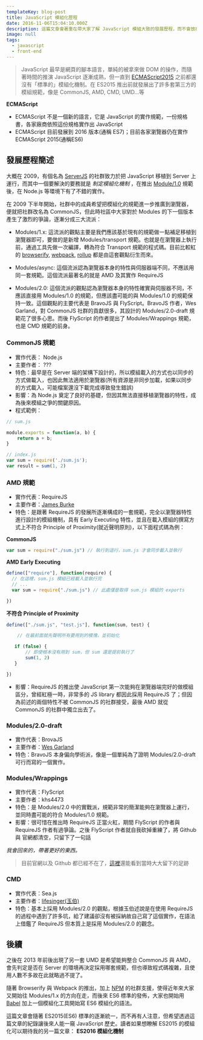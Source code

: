 ```yaml
---
templateKey: blog-post
title: JavaScript 模組化歷程
date: 2016-11-06T15:04:10.000Z
description: 這篇文章會著重在帶大家了解 JavaScript 模組大致的發展歷程，而不會放在各個模組化機制的使用方式，希望能在這前端渾沌的時代，留下一點紀錄。
image: null
tags:
  - javascript
  - front-end
---
```


> JavaScript 最早是網頁的腳本語言，單純的被拿來做 DOM 的操作，而隨著時間的推演 JavaScript 逐漸成熟，但一直到 [ECMAScript2015](http://www.ecma-international.org/ecma-262/6.0/) 之前都還沒有「標準的」模組化機制。在 ES2015 推出前就發展出了許多套第三方的模組規範，像是 CommonJS, AMD, CMD, UMD...等 


**ECMAScript**

- ECMAScript 不是一個新的語言，它是 JavaScript 的實作規範，一份規格書，各家廠商依照這份規格實作出 JavaScript 
- ECMAScript 目前發展到 2016 版本(通稱 ES7)；目前各家瀏覽器仍在實作 ECMAScript 2015(通稱ES6)

## 發展歷程簡述

大概在 2009，有個名為 [ServerJS](https://wiki.mozilla.org/ServerJS) 的社群致力於把 JavaScript 移植到 Server 上運行，而其中一個要解決的要務就是 *制定模組化機制* ，在推出 [Module/1.0](http://wiki.commonjs.org/wiki/Modules/1.0) 規範後，在 Node.js 等環境下有了不錯的實作。

在 2009 下半年開始，社群中的成員希望把模組化的規範進一步推廣到瀏覽器，便就把社群改名為 CommonJS，但此時社區中大家對於 Modules 的下一個版本產生了激烈的爭論，逐漸分成三大流派：

- Modules/1.x: 這流派的觀點主要是我們應該基於現有的規範做一點補足移植到瀏覽器即可，要做的是新增 Modules/transport 規範。也就是在瀏覽器上執行前，通過工具先做一次編譯，轉為符合 Transport 規範的程式碼。目前比較紅的 [browserify](http://browserify.org/), [webpack](https://webpack.github.io/), [rollup](https://github.com/rollup/rollup) 都是由這套觀點衍生而來。

- Modules/async: 這個流派認為瀏覽器本身的特性與伺服器端不同，不應該用同一套規範。這個流派最著名的就是 AMD 及其實作 RequireJS

- Modules/2.0: 這個流派的觀點認為瀏覽器本身的特性確實與伺服器不同，不應該直接用 Modules/1.0 的規範，但應該盡可能的與 Modules/1.0 的規範保持一致。這個觀點的主要代表是 BravoJS 與 FlyScript。BravoJS 作者，Wes Garland，對 CommonJS 社群的貢獻很多，其設計的 Modules/2.0-draft 規範花了很多心思。而後 FlyScript 的作者提出了 Modules/Wrappings 規範，也是 CMD 規範的前身。

### CommonJS 規範

- 實作代表： Node.js
- 主要作者： ???
- 特色：最早是在 Server 端的架構下設計的，所以模組載入的方式也以同步的方式做載入，也因此無法適用於瀏覽器(所有資源是非同步加載，如果以同步的方式載入，可能檔案還沒下載完成導致發生錯誤)
- 影響：為 Node.js 奠定了良好的基礎，但因其無法直接移植瀏覽器的特性，成為後來模組之爭的關鍵原因。
- 程式範例：

```javascript
// sum.js

module.exports = function(a, b) {
	return a + b;
}

// index.js
var sum = require('./sum.js');
var result = sum(1, 2)
```

### AMD 規範

- 實作代表：RequireJS
- 主要作者：[James Burke](https://github.com/jrburke)
- 特色：是跟著 RequireJS 的發展所逐漸構成的一套規範，完全以瀏覽器特性進行設計的模組機制，具有 Early Executing 特性，並且在載入模組的撰寫方式上不符合 Principle of Proximity(就近聲明原則)，以下面程式碼為例：

**CommonJS**

```javascript
var sum = require("./sum.js") // 執行到這行，sum.js 才會同步載入並執行
```

**AMD Early Executing**

```javascript
define(["require"], function(require) {
  // 在這裡，sum.js 模組已經載入並執行完
  // ...
  var sum = require("./sum.js") // 此處僅是取得 sum.js 模組的 exports

})
```

**不符合 Principle of Proximity**

```javascript
define(["./sum.js", "test.js"], function(sum, test) {

    // 在最前面就先聲明所有要用到的模塊，並初始化

   if (false) {
       // 即使根本沒有用到 sum，但 sum 還是提前執行了
       sum(1, 2)
   }

})
```

- 影響：RequireJS 的推出使 JavaScript 第一次能夠在瀏覽器端完好的做模組區分，曾經紅極一時，非常多的 JS library 都因此採用 RequireJS 了；但因為前述的兩個特性不被 CommonJS 的社群接受，最後 AMD 就從 CommonJS 的社群中獨立出去了。

### Modules/2.0-draft

- 實作代表：BrovaJS
- 主要作者：[Wes Garland](https://github.com/wesgarland)
- 特色：BravoJS 本身偏向學術派，像是一個單純為了證明 Modules/2.0-draft 可行而寫的一個實作。

### Modules/Wrappings

- 實作代表：FlyScript
- 主要作者：khs4473
- 特色：是 Modules/2.0 中的實戰派，規範非常的簡潔能夠在瀏覽器上運行，並同時盡可能的符合 Modules/1.0 規範。
- 影響：很可惜在推出時 RequireJS 正當火紅，期間 FlyScript 的作者與 RequireJS 作者有過爭論。之後 FlyScript 作者就自我砍掉重練了，將 Github 與 官網都清空，只留下了一句話

*我會回來的，帶著更好的東西。*


> 目前官網以及 Github 都已經不在了，[這裡](https://groups.google.com/forum/#!topic/commonjs/DbIWVGh0FiI)還能看到當時大大留下的足跡

### CMD

- 實作代表：Sea.js
- 主要作者：[lifesinger(玉伯)](https://github.com/lifesinger)
- 特色：基本上採用 Modules/2.0 的觀點，根據玉伯述說是在使用 RequireJS 的過程中遇到了許多坑，給了建議卻沒有被採納故自己寫了這個實作，在語法上借鑑了 RequireJS 但本質上是採用 Modules/2.0 的觀念。

## 後續

之後在 2013 年前後出現了另一套 UMD 是希望能夠整合 CommonJS 與  AMD，會先判定是否在 Server 的環境再決定採用哪套規範，但也導致程式碼複雜，且使用人數不多故在此就略過不提了。

隨著 Browserify 與 Webpack 的推出，加上 [NPM](https://www.npmjs.com/) 的社群支援，使得近年來大家又開始往 Modules/1.x 的方向在走，而後來 ES6 標準的發佈，大家也開始用 [Babel](https://babeljs.io/) 加上一個模組化工具開始寫 ES6 模組化的語法。

這篇文章會隨著 ES2015(ES6) 標準的逐漸統一，而不再有人注意，但希望透過這篇文章的紀錄讓後來人能一窺 JavaScript 歷史。讀者如果想瞭解 ES2015 的模組化可以期待我的另一篇文章： **ES2016 模組化機制**